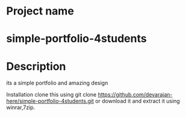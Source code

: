 # Project name 
# simple-portfolio-4students

# Description
its a simple portfolio and amazing design



Installation
clone this using git clone https://github.com/devarajan-here/simple-portfolio-4students.git
or
download it and extract it using winrar,7zip.



